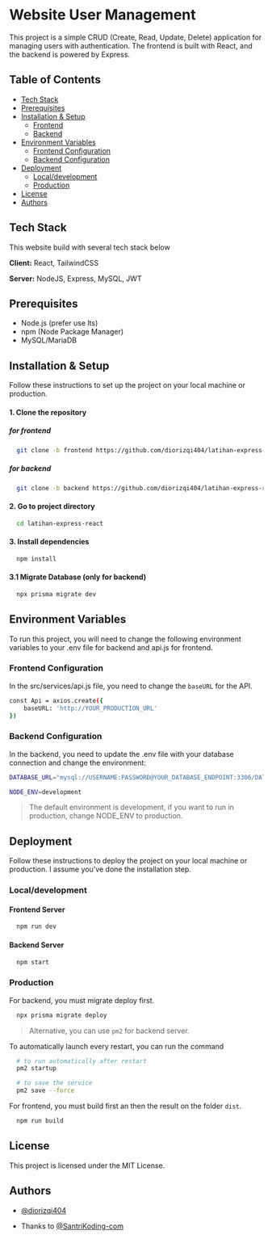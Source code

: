 # Website User Management

This project is a simple CRUD (Create, Read, Update, Delete) application for managing users with authentication. The frontend is built with React, and the backend is powered by Express.

## Table of Contents
- [Tech Stack](#tech-stack)
- [Prerequisites](#prerequisites)
- [Installation & Setup](#installation--setup)
  - [Frontend](#for-frontend)
  - [Backend](#for-backend)
- [Environment Variables](#environment-variables)
  - [Frontend Configuration](#frontend-configuration)
  - [Backend Configuration](#backend-configuration)
- [Deployment](#deployment)
  - [Local/development](#localdevelopment)
  - [Production](#production)
- [License](#license)
- [Authors](#authors)

## Tech Stack
This website build with several tech stack below

**Client:** React, TailwindCSS

**Server:** NodeJS, Express, MySQL, JWT

## Prerequisites
- Node.js (prefer use lts)
- npm (Node Package Manager)
- MySQL/MariaDB

## Installation & Setup
Follow these instructions to set up the project on your local machine or production.

#### 1. Clone the repository

##### for frontend
```bash
  git clone -b frontend https://github.com/diorizqi404/latihan-express-react.git
```

##### for backend
```bash
  git clone -b backend https://github.com/diorizqi404/latihan-express-react.git
```

#### 2. Go to project directory
```bash
  cd latihan-express-react
```

#### 3. Install dependencies
```bash
  npm install
```

#### 3.1 Migrate Database (only for backend)
```bash
  npx prisma migrate dev
```

## Environment Variables

To run this project, you will need to change the following environment variables to your .env file for backend and api.js for frontend.

### Frontend Configuration
In the src/services/api.js file, you need to change the `baseURL` for the API.

```bash
const Api = axios.create({
    baseURL: 'http://YOUR_PRODUCTION_URL'
})
```

### Backend Configuration
In the backend, you need to update the .env file with your database connection and change the environment:

```bash
DATABASE_URL="mysql://USERNAME:PASSWORD@YOUR_DATABASE_ENDPOINT:3306/DATABASE_NAME"

NODE_ENV=development
```
> The default environment is development, if you want to run in production, change NODE_ENV to production.


## Deployment
Follow these instructions to deploy the project on your local machine or production. I assume you've done the installation step.

### Local/development

#### Frontend Server
```bash
  npm run dev
```

#### Backend Server
```bash
  npm start
```

### Production

For backend, you must migrate deploy first.
```bash
  npx prisma migrate deploy
```

> Alternative, you can use `pm2` for backend server.

To automatically launch every restart, you can run the command
```bash
  # to run automatically after restart
  pm2 startup

  # to save the service
  pm2 save --force
```

For frontend, you must build first an then the result on the folder `dist`.

```bash
  npm run build
```

## License

This project is licensed under the MIT License.

## Authors

- [@diorizqi404](https://www.github.com/diorizqi404)

- Thanks to [@SantriKoding-com](https://github.com/SantriKoding-com)
